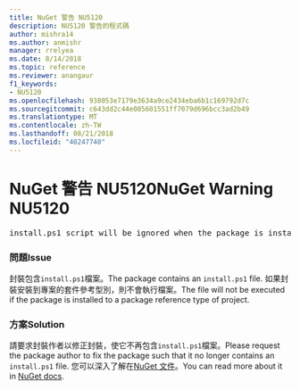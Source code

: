 ```yaml
---
title: NuGet 警告 NU5120
description: NU5120 警告的程式碼
author: mishra14
ms.author: anmishr
manager: rrelyea
ms.date: 8/14/2018
ms.topic: reference
ms.reviewer: anangaur
f1_keywords:
- NU5120
ms.openlocfilehash: 938053e7179e3634a9ce2434eba6b1c169792d7c
ms.sourcegitcommit: c643dd2c44e085601551ff7079d696bcc3ad2b49
ms.translationtype: MT
ms.contentlocale: zh-TW
ms.lasthandoff: 08/21/2018
ms.locfileid: "40247740"
---
```

# <a name="nuget-warning-nu5120"></a><span data-ttu-id="7f284-103">NuGet 警告 NU5120</span><span class="sxs-lookup"><span data-stu-id="7f284-103">NuGet Warning NU5120</span></span>
<pre>install.ps1 script will be ignored when the package is installed after the migration.</pre>

### <a name="issue"></a><span data-ttu-id="7f284-104">問題</span><span class="sxs-lookup"><span data-stu-id="7f284-104">Issue</span></span>

<span data-ttu-id="7f284-105">封裝包含`install.ps1`檔案。</span><span class="sxs-lookup"><span data-stu-id="7f284-105">The package contains an `install.ps1` file.</span></span> <span data-ttu-id="7f284-106">如果封裝安裝到專案的套件參考型別，則不會執行檔案。</span><span class="sxs-lookup"><span data-stu-id="7f284-106">The file will not be executed if the package is installed to a package reference type of project.</span></span>


### <a name="solution"></a><span data-ttu-id="7f284-107">方案</span><span class="sxs-lookup"><span data-stu-id="7f284-107">Solution</span></span>

<span data-ttu-id="7f284-108">請要求封裝作者以修正封裝，使它不再包含`install.ps1`檔案。</span><span class="sxs-lookup"><span data-stu-id="7f284-108">Please request the package author to fix the package such that it no longer contains an `install.ps1` file.</span></span> <span data-ttu-id="7f284-109">您可以深入了解在[NuGet 文件](https://docs.microsoft.com/en-us/nuget/reference/migrate-packages-config-to-package-reference)。</span><span class="sxs-lookup"><span data-stu-id="7f284-109">You can read more about it in [NuGet docs](https://docs.microsoft.com/en-us/nuget/reference/migrate-packages-config-to-package-reference).</span></span>

